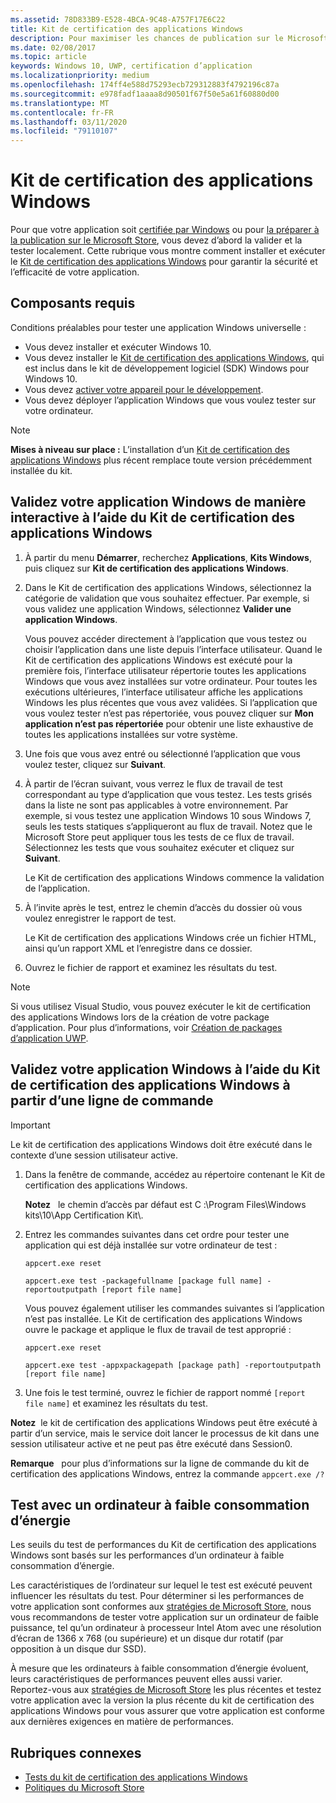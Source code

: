 ```yaml
---
ms.assetid: 78D833B9-E528-4BCA-9C48-A757F17E6C22
title: Kit de certification des applications Windows
description: Pour maximiser les chances de publication sur le Microsoft Store ou de certification Windows de votre application, validez-la et testez-la sur votre ordinateur avant de l’envoyer pour certification. Cette rubrique explique comment installer et exécuter le Kit de certification des applications Windows.
ms.date: 02/08/2017
ms.topic: article
keywords: Windows 10, UWP, certification d’application
ms.localizationpriority: medium
ms.openlocfilehash: 174ff4e588d75293ecb729312883f4792196c87a
ms.sourcegitcommit: e978fadf1aaaa8d90501f67f50e5a61f60880d00
ms.translationtype: MT
ms.contentlocale: fr-FR
ms.lasthandoff: 03/11/2020
ms.locfileid: "79110107"
---
```

# <a name="windows-app-certification-kit"></a>Kit de certification des applications Windows

Pour que votre application soit [certifiée par Windows](/windows/win32/win_cert/windows-certification-portal) ou pour [la préparer à la publication sur le Microsoft Store](/windows/uwp/publish/app-submissions), vous devez d’abord la valider et la tester localement. Cette rubrique vous montre comment installer et exécuter le [Kit de certification des applications Windows](https://developer.microsoft.com/windows/develop/app-certification-kit) pour garantir la sécurité et l’efficacité de votre application.

## <a name="prerequisites"></a>Composants requis

Conditions préalables pour tester une application Windows universelle :

- Vous devez installer et exécuter Windows 10.
- Vous devez installer le [Kit de certification des applications Windows](https://developer.microsoft.com/windows/downloads/app-certification-kit/), qui est inclus dans le kit de développement logiciel (SDK) Windows pour Windows 10.
- Vous devez [activer votre appareil pour le développement](/windows/uwp/get-started/enable-your-device-for-development).
- Vous devez déployer l’application Windows que vous voulez tester sur votre ordinateur.

> [!NOTE]
> **Mises à niveau sur place :** L’installation d’un [Kit de certification des applications Windows](https://developer.microsoft.com/windows/develop/app-certification-kit) plus récent remplace toute version précédemment installée du kit.

## <a name="validate-your-windows-app-using-the-windows-app-certification-kit-interactively"></a>Validez votre application Windows de manière interactive à l’aide du Kit de certification des applications Windows

1. À partir du menu **Démarrer**, recherchez **Applications**, **Kits Windows**, puis cliquez sur **Kit de certification des applications Windows**.

2. Dans le Kit de certification des applications Windows, sélectionnez la catégorie de validation que vous souhaitez effectuer. Par exemple, si vous validez une application Windows, sélectionnez **Valider une application Windows**.

    Vous pouvez accéder directement à l’application que vous testez ou choisir l’application dans une liste depuis l’interface utilisateur. Quand le Kit de certification des applications Windows est exécuté pour la première fois, l’interface utilisateur répertorie toutes les applications Windows que vous avez installées sur votre ordinateur. Pour toutes les exécutions ultérieures, l’interface utilisateur affiche les applications Windows les plus récentes que vous avez validées. Si l’application que vous voulez tester n’est pas répertoriée, vous pouvez cliquer sur **Mon application n’est pas répertoriée** pour obtenir une liste exhaustive de toutes les applications installées sur votre système.

3. Une fois que vous avez entré ou sélectionné l’application que vous voulez tester, cliquez sur **Suivant**.

4. À partir de l’écran suivant, vous verrez le flux de travail de test correspondant au type d’application que vous testez. Les tests grisés dans la liste ne sont pas applicables à votre environnement. Par exemple, si vous testez une application Windows 10 sous Windows 7, seuls les tests statiques s’appliqueront au flux de travail. Notez que le Microsoft Store peut appliquer tous les tests de ce flux de travail. Sélectionnez les tests que vous souhaitez exécuter et cliquez sur **Suivant**.

    Le Kit de certification des applications Windows commence la validation de l’application.

5. À l’invite après le test, entrez le chemin d’accès du dossier où vous voulez enregistrer le rapport de test.

    Le Kit de certification des applications Windows crée un fichier HTML, ainsi qu’un rapport XML et l’enregistre dans ce dossier.

6. Ouvrez le fichier de rapport et examinez les résultats du test.

> [!NOTE]
> Si vous utilisez Visual Studio, vous pouvez exécuter le kit de certification des applications Windows lors de la création de votre package d’application. Pour plus d’informations, voir [Création de packages d’application UWP](/windows/msix/package/packaging-uwp-apps).

## <a name="validate-your-windows-app-using-the-windows-app-certification-kit-from-a-command-line"></a>Validez votre application Windows à l’aide du Kit de certification des applications Windows à partir d’une ligne de commande

> [!IMPORTANT]
> Le kit de certification des applications Windows doit être exécuté dans le contexte d’une session utilisateur active.

1. Dans la fenêtre de commande, accédez au répertoire contenant le Kit de certification des applications Windows.

    **Notez**   le chemin d’accès par défaut est C :\\Program Files\\Windows kits\\10\\App Certification Kit\\.

2. Entrez les commandes suivantes dans cet ordre pour tester une application qui est déjà installée sur votre ordinateur de test :

    `appcert.exe reset`

    `appcert.exe test -packagefullname [package full name] -reportoutputpath [report file name]`

    Vous pouvez également utiliser les commandes suivantes si l’application n’est pas installée. Le Kit de certification des applications Windows ouvre le package et applique le flux de travail de test approprié :

    `appcert.exe reset`

    `appcert.exe test -appxpackagepath [package path] -reportoutputpath [report file name]`

3. Une fois le test terminé, ouvrez le fichier de rapport nommé `[report file name]` et examinez les résultats du test.

**Notez**  le kit de certification des applications Windows peut être exécuté à partir d’un service, mais le service doit lancer le processus de kit dans une session utilisateur active et ne peut pas être exécuté dans Session0.

**Remarque**   pour plus d’informations sur la ligne de commande du kit de certification des applications Windows, entrez la commande `appcert.exe /?`

## <a name="testing-with-a-low-power-computer"></a>Test avec un ordinateur à faible consommation d’énergie

Les seuils du test de performances du Kit de certification des applications Windows sont basés sur les performances d’un ordinateur à faible consommation d’énergie.

Les caractéristiques de l’ordinateur sur lequel le test est exécuté peuvent influencer les résultats du test. Pour déterminer si les performances de votre application sont conformes aux [stratégies de Microsoft Store](https://docs.microsoft.com/legal/windows/agreements/store-policies), nous vous recommandons de tester votre application sur un ordinateur de faible puissance, tel qu’un ordinateur à processeur Intel Atom avec une résolution d’écran de 1366 x 768 (ou supérieure) et un disque dur rotatif (par opposition à un disque dur SSD).

À mesure que les ordinateurs à faible consommation d’énergie évoluent, leurs caractéristiques de performances peuvent elles aussi varier. Reportez-vous aux [stratégies de Microsoft Store](https://docs.microsoft.com/legal/windows/agreements/store-policies) les plus récentes et testez votre application avec la version la plus récente du kit de certification des applications Windows pour vous assurer que votre application est conforme aux dernières exigences en matière de performances.

## <a name="related-topics"></a>Rubriques connexes

- [Tests du kit de certification des applications Windows](windows-app-certification-kit-tests.md)
- [Politiques du Microsoft Store](https://docs.microsoft.com/legal/windows/agreements/store-policies)
